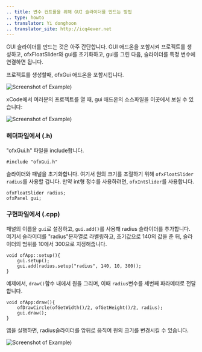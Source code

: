 ```yaml
---
.. title: 변수 컨트롤을 위해 GUI 슬라이더를 만드는 방법
.. type: howto
.. translator: Yi donghoon
.. translator_site: http://icq4ever.net
---
```


GUI 슬라이더를 만드는 것은 아주 간단합니다. GUI 애드온을 포함시켜 프로젝트를 생성하고, ofxFloatSlider와 gui를 초기화하고, gui를 그린 다음, 슬라이더를 특정 변수에 연결하면 됩니다.

프로젝트를 생성할때, ofxGui 애드온을 포함시킵니다.

![Screenshot of Example)](newGui.png)

xCode에서 여러분의 프로젝트를 열 때, gui 애드온의 소스파일을 이곳에서 보실 수 있습니다:

![Screenshot of Example)](guiClass.png)

### 헤더파일에서 (.h)

"ofxGui.h" 파일을 include합니다.

	#include "ofxGui.h"

슬라이더와 패널을 초기화합니다. 여기서 원의 크기를 조절하기 위해 ```ofxFloatSlider radius```를 사용할 겁니다. 만약 int형 정수를 사용하려면, ```ofxIntSlider```를 사용합니다.

	ofxFloatSlider radius;
	ofxPanel gui; 


### 구현파일에서 (.cpp)

패널의 이름을 `gui`로 설정하고, ```gui.add()```를 사용해 radius 슬라이더를 추가합니다. 여기서 슬라이더를 "radius"문자열로 라벨링하고, 초기값으로 140의 값을 준 뒤, 슬라이더의 범위를 10에서 300으로 지정해줍니다.

	void ofApp::setup(){
		gui.setup();
		gui.add(radius.setup("radius", 140, 10, 300));
	}

예제에서, ```draw()```함수 내에서 원을 그리며, 이때 `radius`변수를 세번째 파라메터로 전달합니다.

	void ofApp:draw(){
		ofDrawCircle(ofGetWidth()/2, ofGetHeight()/2, radius);
		gui.draw();
	}

앱을 실행하면, radius슬라이더를 앞뒤로 움직여 원의 크기를 변경시킬 수 있습니다.

![Screenshot of Example)](finalOutput.png)
